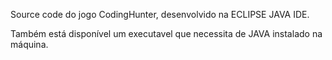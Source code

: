 Source code do jogo CodingHunter, desenvolvido na ECLIPSE JAVA IDE. 

Também está disponível um executavel que necessita de JAVA instalado na máquina.
